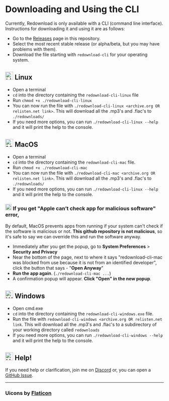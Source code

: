 # Downloading and Using the CLI
Currently, Redownload is only available with a CLI (command line interface).
Instructions for downloading it and using it are as follows:
- Go to the [Releases](https://github.com/Morpheus636/redownload/releases) page in this repository.
- Select the most recent stable release (or alpha/beta, but you may have problems with them).
- Download the file starting with `redownload-cli` for your operating system.
## <img alt="Linux" src="https://cdn-icons-png.flaticon.com/512/6124/6124995.png" width="25" /> Linux
- Open a terminal
- `cd` into the directory containing the `redownload-cli-linux` file
- Run `chmod +x ./redownload-cli-linux`
- You can now run the file with `./redownload-cli-linux <archive.org OR relisten.net link>`. This will download all the .mp3's and .flac's
to `./redownloads/`
- If you need more options, you can run `./redownload-cli-linux --help` and it will print the help to the console.

## <img alt="MacOS" src="https://cdn-icons-png.flaticon.com/512/179/179309.png" width="25" /> MacOS
- Open a terminal
- `cd` into the directory containing the `redownload-cli-mac` file.
- Run `chmod +x ./redownload-cli-mac`
- You can now run the file with `./redownload-cli-mac <archive.org OR relisten.net link>`. This will download all the .mp3's and .flac's
to `./redownloads/`
- If you need more options, you can run `./redownload-cli-linux --help` and it will print the help to the console.

### <img alt="Error Icon" src="https://cdn-icons-png.flaticon.com/512/1304/1304037.png" width="20" /> If you get "Apple can’t check app for malicious software" error,
By default, MacOS prevents apps from running if your system can't check if the software is malicious or not.
**This github repository is not malicious**, so it's safe to say we can override this and run the software anyway.

- Immediately after you get the popup, go to **System Preferences** > **Security and Privacy**
- Near the bottom of the page, next to where it says "redownload-cli-mac was blocked from use because it is not from an identified developer", click the button that says - "**Open Anyway**"
- **Run the app again**. (`./redownload-cli-mac ...`)
- A confirmation popup will appear. **Click "Open" in the new popup**.

## <img alt="Windows" src="https://cdn-icons-png.flaticon.com/512/888/888882.png" width="25" /> Windows
- Open cmd.exe
- `cd` into the directory containing the `redownload-cli-windows.exe` file.
- Run the file with `redownload-cli-windows <archive.org OR relisten.net link`. This will download all the .mp3's and .flac's
to a subdirectory of your working directory called `redownloads`
- If you need more options, you can run `./redownload-cli-windows --help` and it will print the help to the console.

## <img alt="Help!" src="https://emojis.slackmojis.com/emojis/images/1643514968/9949/blob_help.png?1643514968" width="25" /> Help!
If you need help or clarification, join me on [Discord](https://discord.morpheus636.com) or, you can open a [GitHub Issue](https://github.com/Morpheus636/redownload/issues).

---

### Uicons by <a href="https://www.flaticon.com/uicons">Flaticon</a>
